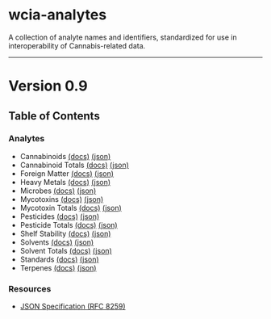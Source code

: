 # wcia-analytes
A collection of analyte names and identifiers, standardized for use in interoperability of Cannabis-related data.

----------------------------------------

# Version 0.9

## Table of Contents

### Analytes

* Cannabinoids [(docs)](https://github.com/conflabs/wcia-analytes/blob/main/docs/Cannabinoids.md) [(json)](https://github.com/conflabs/wcia-analytes/blob/main/cannabinoids.json)
* Cannabinoid Totals [(docs)](https://github.com/conflabs/wcia-analytes/blob/main/docs/CannabinoidTotals.md) [(json)](https://github.com/conflabs/wcia-analytes/blob/main/cannabinoidTotals.json)
* Foreign Matter [(docs)](https://github.com/conflabs/wcia-analytes/blob/main/docs/ForeignMatter.md) [(json)](https://github.com/conflabs/wcia-analytes/blob/main/foreign_matter.json)
* Heavy Metals [(docs)](https://github.com/conflabs/wcia-analytes/blob/main/docs/HeavyMetals.md) [(json)](https://github.com/conflabs/wcia-analytes/blob/main/heavy_metals.json)
* Microbes [(docs)](https://github.com/conflabs/wcia-analytes/blob/main/docs/Microbes.md) [(json)](https://github.com/conflabs/wcia-analytes/blob/main/microbes.json)
* Mycotoxins [(docs)](https://github.com/conflabs/wcia-analytes/blob/main/docs/Mycotoxins.md) [(json)](https://github.com/conflabs/wcia-analytes/blob/main/mycotoxins.json)
* Mycotoxin Totals [(docs)](https://github.com/conflabs/wcia-analytes/blob/main/docs/MycotoxinTotals.md) [(json)](https://github.com/conflabs/wcia-analytes/blob/main/mycotoxinTotals.json)
* Pesticides [(docs)](https://github.com/conflabs/wcia-analytes/blob/main/docs/Pesticides.md) [(json)](https://github.com/conflabs/wcia-analytes/blob/main/pesticides.json)
* Pesticide Totals [(docs)](https://github.com/conflabs/wcia-analytes/blob/main/docs/PesticideTotals.md) [(json)](https://github.com/conflabs/wcia-analytes/blob/main/pesticideTotals.json)
* Shelf Stability [(docs)](https://github.com/conflabs/wcia-analytes/blob/main/docs/ShelfStability.md) [(json)](https://github.com/conflabs/wcia-analytes/blob/main/shelf_stability.json)
* Solvents [(docs)](https://github.com/conflabs/wcia-analytes/blob/main/docs/Solvents.md) [(json)](https://github.com/conflabs/wcia-analytes/blob/main/solvents.json)
* Solvent Totals [(docs)](https://github.com/conflabs/wcia-analytes/blob/main/docs/SolventTotals.md) [(json)](https://github.com/conflabs/wcia-analytes/blob/main/solventTotals.json)
* Standards [(docs)](https://github.com/conflabs/wcia-analytes/blob/main/docs/Standards.md) [(json)](https://github.com/conflabs/wcia-analytes/blob/main/standards.json)
* Terpenes [(docs)](https://github.com/conflabs/wcia-analytes/blob/main/docs/Terpenes.md) [(json)](https://github.com/conflabs/wcia-analytes/blob/main/terpenes.json)

### Resources

* [JSON Specification (RFC 8259)](https://www.ietf.org/rfc/rfc8259.txt)
